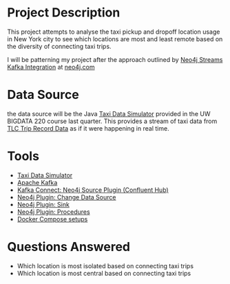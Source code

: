 # Project Description
This project attempts to analyse the taxi pickup and dropoff location usage in New York city to see which locations are most and least remote based on the diversity of connecting taxi trips.

I will be patterning my project after the approach outlined by [Neo4j Streams Kafka Integration](https://neo4j.com/labs/kafka/) at [neo4j.com](https://neo4j.com)

# Data Source
the data source will be the Java [Taxi Data Simulator](https://bigdatatechnologiesstor.blob.core.windows.net/data/taxi_simulator.jar) provided in the UW BIGDATA 220 course last quarter.  This provides a stream of taxi data from [TLC Trip Record Data](https://www1.nyc.gov/site/tlc/about/tlc-trip-record-data.page) as if it were happening in real time.

# Tools
* [Taxi Data Simulator](https://bigdatatechnologiesstor.blob.core.windows.net/data/taxi_simulator.jar)
* [Apache Kafka](https://kafka.apache.org/quickstart)
* [Kafka Connect: Neo4j Source Plugin (Confluent Hub)](https://neo4j-contrib.github.io/neo4j-streams/#_kafka_connect)
* [Neo4j Plugin: Change Data Source](https://neo4j-contrib.github.io/neo4j-streams/#_neo4j_streams_producer)
* [Neo4j Plugin: Sink](https://neo4j-contrib.github.io/neo4j-streams/#_neo4j_streams_consumer)
* [Neo4j Plugin: Procedures](https://neo4j-contrib.github.io/neo4j-streams/#_procedures)
* [Docker Compose setups](https://neo4j-contrib.github.io/neo4j-streams/#docker)

# Questions Answered
* Which location is most isolated based on connecting taxi trips
* Which location is most central based on connecting taxi trips
